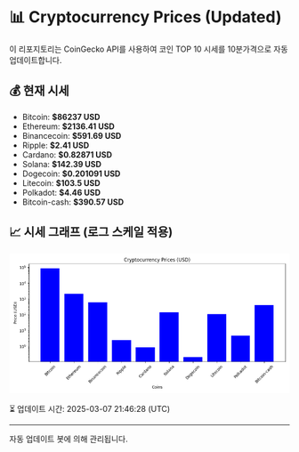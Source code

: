 
# 📊 Cryptocurrency Prices (Updated)

이 리포지토리는 CoinGecko API를 사용하여 코인 TOP 10 시세를 10분가격으로 자동 업데이트합니다.

## 💰 현재 시세
- Bitcoin: **$86237 USD**
- Ethereum: **$2136.41 USD**
- Binancecoin: **$591.69 USD**
- Ripple: **$2.41 USD**
- Cardano: **$0.82871 USD**
- Solana: **$142.39 USD**
- Dogecoin: **$0.201091 USD**
- Litecoin: **$103.5 USD**
- Polkadot: **$4.46 USD**
- Bitcoin-cash: **$390.57 USD**

## 📈 시세 그래프 (로그 스케일 적용)
![Crypto Prices](crypto_prices.png)

⏳ 업데이트 시간: 2025-03-07 21:46:28 (UTC)

---
자동 업데이트 봇에 의해 관리됩니다.
